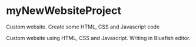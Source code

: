 # myNewWebsiteProject
Custom website. Create some HTML, CSS and Javascript code

Custom website using HTML, CSS and Javascript. Writing in Bluefish editor. 
